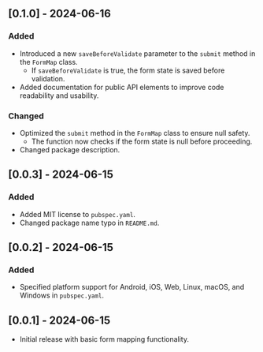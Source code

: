 ## [0.1.0] - 2024-06-16
### Added
- Introduced a new `saveBeforeValidate` parameter to the `submit` method in the `FormMap` class.
  - If `saveBeforeValidate` is true, the form state is saved before validation.
- Added documentation for public API elements to improve code readability and usability.

### Changed
- Optimized the `submit` method in the `FormMap` class to ensure null safety.
  - The function now checks if the form state is null before proceeding.
- Changed package description.

## [0.0.3] - 2024-06-15
### Added
- Added MIT license to `pubspec.yaml`.
- Changed package name typo in `README.md`.

## [0.0.2] - 2024-06-15
### Added
- Specified platform support for Android, iOS, Web, Linux, macOS, and Windows in `pubspec.yaml`.

## [0.0.1] - 2024-06-15
- Initial release with basic form mapping functionality.
